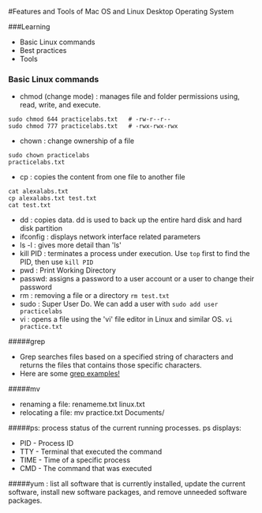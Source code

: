 #Features and Tools of Mac OS and Linux Desktop Operating System

###Learning
* Basic Linux commands
* Best practices
* Tools

### Basic Linux commands

* chmod (change mode) : manages file and folder permissions using, read, write, and execute. 
``` 
sudo chmod 644 practicelabs.txt   # -rw-r--r--
sudo chmod 777 practicelabs.txt   # -rwx-rwx-rwx
```
* chown : change ownership of a file 
``` 
sudo chown practicelabs
practicelabs.txt
```

* cp : copies the content from one file to another file 
```
cat alexalabs.txt
cp alexalabs.txt test.txt
cat test.txt
```
* dd : copies data. dd is used to back up the entire hard disk and hard disk partition
* ifconfig : displays network interface related parameters
* ls -l : gives more detail than 'ls'
* kill PID : terminates a process under execution. Use ```top``` first to find the PID, then use ```kill PID```
* pwd : Print Working Directory
* passwd: assigns a password to a user account or a user to change their password
* rm : removing a file or a directory ```rm test.txt```
* sudo : Super User Do. We can add a user with ```sudo add user practicelabs```
* vi : opens a file using the 'vi' file editor in Linux and similar OS. ```vi practice.txt``` 




#####grep
* Grep searches files based on a specified string of characters and returns the files that contains those specific characters. 
* Here are some [grep examples!](https://github.com/tldr-pages/tldr/blob/master/pages/common/grep.md)

#####mv
* renaming a file: renameme.txt linux.txt
* relocating a file: mv practice.txt Documents/

#####ps: 
process status of the current running processes. ps displays: 
* PID - Process ID
* TTY - Terminal that executed the command
* TIME - Time of a specific process
* CMD - The command that was executed 

#####yum : list all software that is currently installed, update the current software, install new software packages, and remove unneeded software packages.


